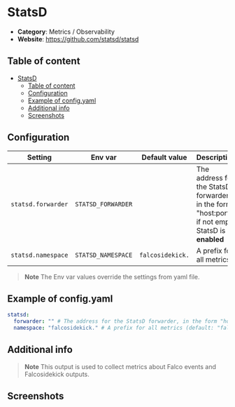 # StatsD

- **Category**: Metrics / Observability
- **Website**: https://github.com/statsd/statsd

## Table of content

- [StatsD](#statsd)
  - [Table of content](#table-of-content)
  - [Configuration](#configuration)
  - [Example of config.yaml](#example-of-configyaml)
  - [Additional info](#additional-info)
  - [Screenshots](#screenshots)

## Configuration

| Setting            | Env var            | Default value    | Description                                                                                       |
| ------------------ | ------------------ | ---------------- | ------------------------------------------------------------------------------------------------- |
| `statsd.forwarder` | `STATSD_FORWARDER` |                  | The address for the StatsD forwarder, in the form "host:port", if not empty StatsD is **enabled** |
| `statsd.namespace` | `STATSD_NAMESPACE` | `falcosidekick.` | A prefix for all metrics                                                                          |

> **Note**
The Env var values override the settings from yaml file.

## Example of config.yaml

```yaml
statsd:
  forwarder: "" # The address for the StatsD forwarder, in the form "host:port", if not empty StatsD is enabled
  namespace: "falcosidekick." # A prefix for all metrics (default: "falcosidekick.")
```

## Additional info

> **Note**
This output is used to collect metrics about Falco events and Falcosidekick outputs.

## Screenshots
